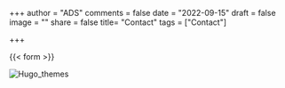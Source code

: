 
+++
author = "ADS"
comments = false
date = "2022-09-15"
draft = false
image = ""
share = false
title= "Contact"
tags = ["Contact"]

+++

{{< form  >}}

![Hugo_themes](/blog/images/imagen1.png)